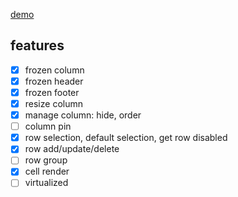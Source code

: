 [demo](https://bitterteasweetorange.github.io/mui-easy-table/?path=/story/easytable--defalut)

## features

- [x] frozen column
- [x] frozen header
- [x] frozen footer
- [x] resize column
- [x] manage column: hide, order
- [ ] column pin
- [x] row selection, default selection, get row disabled
- [x] row add/update/delete
- [ ] row group
- [x] cell render
- [ ] virtualized

